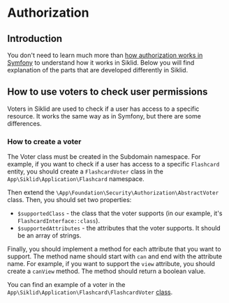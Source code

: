 # Authorization

## Introduction

You don't need to learn much more
than [how authorization works in Symfony](https://symfony.com/doc/current/security.html#access-control-authorization) to
understand how it works in Siklid. Below you will find explanation of the parts that are developed differently in
Siklid.

## How to use voters to check user permissions

Voters in Siklid are used to check if a user has access to a specific resource. It works the same way as in Symfony, but
there are some differences.

### How to create a voter

The Voter class must be created in the Subdomain namespace. For example, if you want to check if a user has access to
a specific `Flashcard` entity, you should create a `FlashcardVoter` class in the `App\Siklid\Application\Flashcard`
namespace.

Then extend the `\App\Foundation\Security\Authorization\AbstractVoter` class. Then, you should set two properties:

- `$supportedClass` - the class that the voter supports (in our example, it's `FlashcardInterface::class`).
- `$supportedAttributes` - the attributes that the voter supports. It should be an array of strings.

Finally, you should implement a method for each attribute that you want to support. The method name should start with
`can` and end with the attribute name. For example, if you want to support the `view` attribute, you should create a
`canView` method. The method should return a boolean value.

You can find an example of a voter in
the `App\Siklid\Application\Flashcard\FlashcardVoter` [class](../../../src/Siklid/Application/Flashcard/FlashcardVoter.php).
